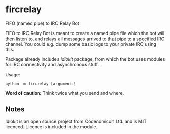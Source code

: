 # fircrelay
FIFO (named pipe) to IRC Relay Bot

FIFO to IRC Relay Bot is meant to create a named pipe file which the bot will then listen to, and relays all messages arrived to that pipe to a specified IRC channel. You could e.g. dump some basic logs to your private IRC using this.

Package already includes *idiokit* package, from which the bot uses modules for IRC connectivity and asynchronous stuff.

Usage:

    python -m fircrelay [arguments]

**Word of caution:** Think twice what you send and where.

## Notes

Idiokit is an open source project from Codenomicon Ltd. and is MIT licenced. Licence is included in the module.
